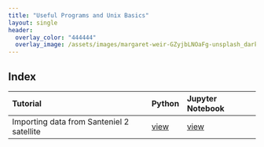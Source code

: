 ```yaml
---
title: "Useful Programs and Unix Basics"
layout: single
header:
  overlay_color: "444444"
  overlay_image: /assets/images/margaret-weir-GZyjbLNOaFg-unsplash_dark.jpg
---
```




## Index

| Tutorial | Python | Jupyter Notebook |
|:--|:--|:--|
|Importing data from Santeniel 2 satellite | [view](ImportingImages.md) | [view](Sentinel2_STAC.ipynb)| 
